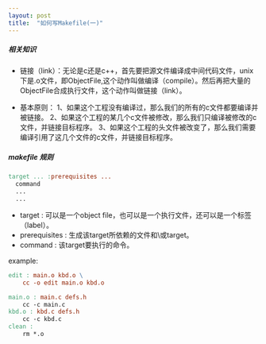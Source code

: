 ```yaml
---
layout: post
title:  "如何写Makefile(一)"
---
```



##### 相关知识

* 链接（link）：无论是c还是c++，首先要把源文件编译成中间代码文件，unix下是.o文件，即ObjectFile,这个动作叫做编译（compile）。然后再把大量的ObjectFile合成执行文件，这个动作叫做链接（link）。

* 基本原则：
1、如果这个工程没有编译过，那么我们的所有的c文件都要编译并被链接。
2、如果这个工程的某几个c文件被修改，那么我们只编译被修改的c文件，并链接目标程序。
3、如果这个工程的头文件被改变了，那么我们需要编译引用了这几个文件的c文件，并链接目标程序。

##### makefile 规则

```Makefile
target ... :prerequisites ...
  command
  ...
  ...
```
* target : 可以是一个object file，也可以是一个执行文件，还可以是一个标签（label）。
* prerequisites : 生成该target所依赖的文件和\\或target。
* command : 该target要执行的命令。

example:
```Makefile
edit : main.o kbd.o \
    cc -o edit main.o kbd.o

main.o : main.c defs.h
    cc -c main.c
kbd.o : kbd.c defs.h
    cc -c kbd.c
clean :
    rm *.o
```
